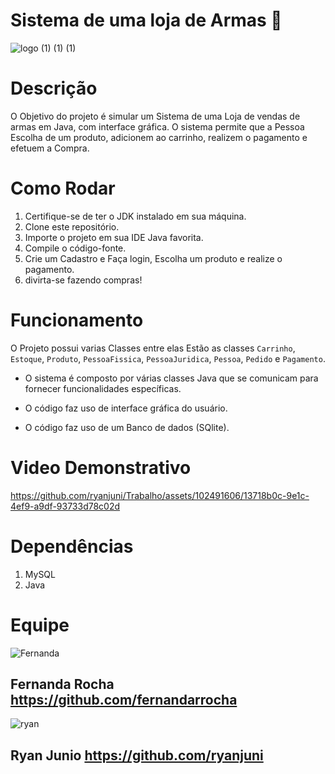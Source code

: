 # Sistema de uma loja de Armas 🛒

![logo (1) (1) (1)](https://github.com/ryanjuni/Trabalho/assets/102491606/3fe5fd8a-4215-442f-bd08-4cd70015e649)


# Descrição
  O Objetivo do projeto é simular um Sistema de uma Loja de vendas de armas  em Java, com interface gráfica. O sistema permite que a Pessoa  Escolha de um  produto, adicionem ao carrinho,  realizem o pagamento e efetuem a Compra.


# Como Rodar
1. Certifique-se de ter o JDK  instalado em sua máquina.
2. Clone este repositório.
3. Importe o projeto em sua IDE Java favorita.
4. Compile o código-fonte.
6. Crie um Cadastro e Faça login, Escolha um produto e realize o pagamento.
7. divirta-se fazendo compras!

# Funcionamento
O Projeto possui varias Classes  entre elas Estão as classes `Carrinho`, `Estoque`, `Produto`, `PessoaFissica`, `PessoaJuridica`, `Pessoa`, `Pedido` e `Pagamento`.

- O sistema é composto por várias classes Java que se comunicam para fornecer funcionalidades específicas.

- O código faz uso  de interface gráfica do usuário.
- O código faz uso de um Banco de dados (SQlite).


# Video  Demonstrativo


https://github.com/ryanjuni/Trabalho/assets/102491606/13718b0c-9e1c-4ef9-a9df-93733d78c02d


# Dependências 
 1. MySQL
 2. Java 

# Equipe
![Fernanda](https://github.com/ryanjuni/Trabalho/assets/102491606/9613109f-b2d6-44ef-85a5-b49318766ab6)
 

Fernanda Rocha 
https://github.com/fernandarrocha
----------------------------------------------------------------------------------------------------

![ryan](https://github.com/ryanjuni/Trabalho/assets/102491606/860ad601-7fc0-4b61-97c9-1741f80ebc5a)

Ryan Junio
https://github.com/ryanjuni
----------------------------------------------------------------------------------------------------

